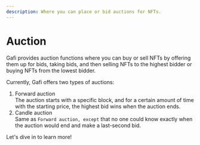 ```yaml
---
description: Where you can place or bid auctions for NFTs.
---
```


# Auction

Gafi provides auction functions where you can buy or sell NFTs by offering them up for bids, taking bids, and then selling NFTs to the highest bidder or buying NFTs from the lowest bidder.

Currently, Gafi offers two types of auctions:

1. Forward auction\
   The auction starts with a specific block, and for a certain amount of time with the starting price, the highest bid wins when the auction ends.
2. Candle auction\
   Same as `Forward auction, except` that no one could know exactly when the auction would end and make a last-second bid.

Let's dive in to learn more!
